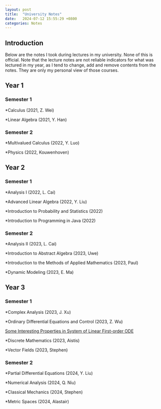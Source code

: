 ```yaml
---
layout: post
title:  "University Notes"
date:   2024-07-12 15:55:29 +0800
categories: Notes
---
```


## Introduction

Below are the notes I took during lectures in my university. None of this is official. Note that the lecture notes are not reliable indicators for what was lectured in my year, as I tend to change, add and remove contents from the notes. They are only my personal view of those courses.

## Year 1

### Semester 1

*Calculus (2021, Z. Wei)

*Linear Algebra (2021, Y. Han)

### Semester 2

*Multivalued Calculus (2022, Y. Luo)

*Physics (2022, Kouwenhoven)

## Year 2

### Semester 1

*Analysis I (2022, L. Cai)

*Advanced Linear Algebra (2022, Y. Liu)

*Introduction to Probability and Statistics (2022)

*Introduction to Programming in Java (2022)

### Semester 2

*Analysis II (2023, L. Cai)

*Introduction to Abstract Algebra (2023, Uwe)

*Introduction to the Methods of Applied Mathematics (2023, Paul)

*Dynamic Modeling (2023, E. Ma)

## Year 3

### Semester 1

*Complex Analysis (2023, J. Xu)

*Ordinary Differential Equations and Control (2023, Z. Wu)

[Some Interesting Properties in System of Linear First-order ODE](../../../../../source/ODE.pdf)

*Discrete Mathematics (2023, Aistis)

*Vector Fields (2023, Stephen)

### Semester 2

*Partial Differential Equations (2024, Y. Liu)

*Numerical Analysis (2024, Q. Niu)

*Classical Mechanics (2024, Stephen)

*Metric Spaces (2024, Alastair)
